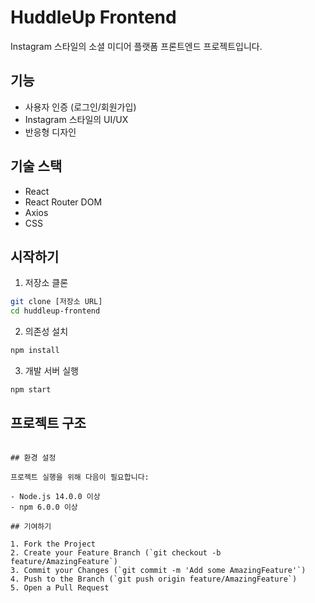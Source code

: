 # HuddleUp Frontend

Instagram 스타일의 소셜 미디어 플랫폼 프론트엔드 프로젝트입니다.

## 기능

- 사용자 인증 (로그인/회원가입)
- Instagram 스타일의 UI/UX
- 반응형 디자인

## 기술 스택

- React
- React Router DOM
- Axios
- CSS

## 시작하기

1. 저장소 클론
```bash
git clone [저장소 URL]
cd huddleup-frontend
```

2. 의존성 설치
```bash
npm install
```

3. 개발 서버 실행
```bash
npm start
```

## 프로젝트 구조

```

## 환경 설정

프로젝트 실행을 위해 다음이 필요합니다:

- Node.js 14.0.0 이상
- npm 6.0.0 이상

## 기여하기

1. Fork the Project
2. Create your Feature Branch (`git checkout -b feature/AmazingFeature`)
3. Commit your Changes (`git commit -m 'Add some AmazingFeature'`)
4. Push to the Branch (`git push origin feature/AmazingFeature`)
5. Open a Pull Request